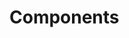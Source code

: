 <!-- Space: Projects -->
<!-- Parent: TerraformAwsAlb -->
<!-- Title: Components TerraformAwsAlb -->
<!-- Label: TerraformAwsAlb -->
<!-- Label: Project -->
<!-- Label: Components -->
<!-- Include: disclaimer.md -->
<!-- Include: ac:toc -->

# Components
